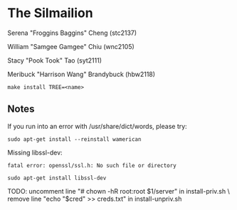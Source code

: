 # The Silmailion

Serena "Froggins Baggins" Cheng (stc2137)

William "Samgee Gamgee" Chiu (wnc2105)

Stacy "Pook Took" Tao (syt2111)

Meribuck "Harrison Wang" Brandybuck (hbw2118)


`make install TREE=<name>`

## Notes

If you run into an error with /usr/share/dict/words, please try:

```sudo apt-get install --reinstall wamerican```

Missing libssl-dev:

```fatal error: openssl/ssl.h: No such file or directory```

```sudo apt-get install libssl-dev```



TODO:
uncomment line "# chown -hR root:root $1/server" in install-priv.sh \
remove line "echo "$cred" >> creds.txt" in install-unpriv.sh